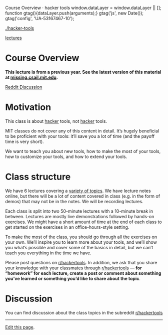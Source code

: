 Course Overview · hacker tools       window.dataLayer = window.dataLayer || \[\]; function gtag(){dataLayer.push(arguments);} gtag('js', new Date()); gtag('config', 'UA-53167467-10');

[./hacker-tools](/)  

[lectures](/lectures/)

Course Overview
===============

**This lecture is from a previous year. See the latest version of this material at [missing.csail.mit.edu](https://missing.csail.mit.edu/).**

[Reddit Discussion](https://www.reddit.com/r/hackertools/comments/anic30/course_overview_iap_2019/)

Motivation
==========

This class is about [hacker](https://en.wikipedia.org/wiki/Hacker_culture) tools, not [hacker](https://en.wikipedia.org/wiki/Security_hacker) tools.

MIT classes do not cover any of this content in detail. It’s hugely beneficial to be proficient with your tools: it’ll save you a lot of time (and the payoff time is very short).

We want to teach you about new tools, how to make the most of your tools, how to customize your tools, and how to extend your tools.

Class structure
===============

We have 6 lectures covering a [variety of topics](/schedule/). We have lecture notes online, but there will be a lot of content covered in class (e.g. in the form of demos) that may not be in the notes. We will be recording lectures.

Each class is split into two 50-minute lectures with a 10-minute break in between. Lectures are mostly live demonstrations followed by hands-on exercises. We might have a short amount of time at the end of each class to get started on the exercises in an office-hours-style setting.

To make the most of the class, you should go through all the exercises on your own. We’ll inspire you to learn more about your tools, and we’ll show you what’s possible and cover some of the basics in detail, but we can’t teach you everything in the time we have.

Please post questions on [r/hackertools](https://www.reddit.com/r/hackertools). In addition, we ask that you share your knowledge with your classmates through [r/hackertools](https://www.reddit.com/r/hackertools) — **for “homework” for each lecture, create a post or comment about something you’ve learned or something you’d like to share about the topic**.

Discussion
==========

You can find discussion about the class topics in the subreddit [r/hackertools](https://www.reddit.com/r/hackertools)

* * *

[Edit this page](https://github.com/hacker-tools/hacker-tools.github.io/blob/master/course-overview.md).
